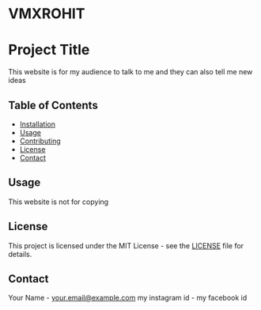 # VMXROHIT

# Project Title
This website is for my audience to talk to me and they can also tell me new ideas

## Table of Contents

- [Installation](#installation)
- [Usage](#usage)
- [Contributing](#contributing)
- [License](#license)
- [Contact](#contact)



## Usage
This website is not for copying 





## License

This project is licensed under the MIT License - see the [LICENSE](LICENSE) file for details.

## Contact

Your Name - 
[your.email@example.com](mailto:your.email@example.com)
my instagram id -
my facebook id

